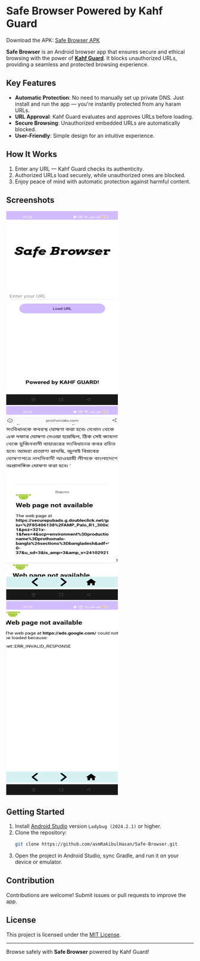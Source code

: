 # Safe Browser Powered by Kahf Guard

Download the APK: [Safe Browser APK](https://drive.usercontent.google.com/u/0/uc?id=1jYMkcjQ9czTPW5nApE0D9KSM9smQRbZX&export=download)

**Safe Browser** is an Android browser app that ensures secure and ethical browsing with the power of [**Kahf Guard**](https://kahfguard.com/). It blocks unauthorized URLs, providing a seamless and protected browsing experience.

## Key Features
- **Automatic Protection**: No need to manually set up private DNS. Just install and run the app — you're instantly protected from any haram URLs.
- **URL Approval**: Kahf Guard evaluates and approves URLs before loading.
- **Secure Browsing**: Unauthorized embedded URLs are automatically blocked.
- **User-Friendly**: Simple design for an intuitive experience.

## How It Works
1. Enter any URL — Kahf Guard checks its authenticity.
2. Authorized URLs load securely, while unauthorized ones are blocked.
3. Enjoy peace of mind with automatic protection against harmful content.

## Screenshots
<img src="https://github.com/asmRakibulHasan/Safe-Browser/blob/master/screenshot1.jpg" alt="Screenshot 1" width="300" height="520">
<img src="https://github.com/asmRakibulHasan/Safe-Browser/blob/master/screenshot2.jpg" alt="Screenshot 2" width="300" height="520">
<img src="https://github.com/asmRakibulHasan/Safe-Browser/blob/master/screenshot3.jpg" alt="Screenshot 3" width="300" height="520">


## Getting Started
1. Install [Android Studio](https://developer.android.com/studio) version `Ladybug (2024.2.1)` or higher.
2. Clone the repository:
   ```bash
   git clone https://github.com/asmRakibulHasan/Safe-Browser.git
   ```
3. Open the project in Android Studio, sync Gradle, and run it on your device or emulator.

## Contribution
Contributions are welcome! Submit issues or pull requests to improve the app.

## License
This project is licensed under the [MIT License](LICENSE).

---

Browse safely with **Safe Browser** powered by Kahf Guard!
